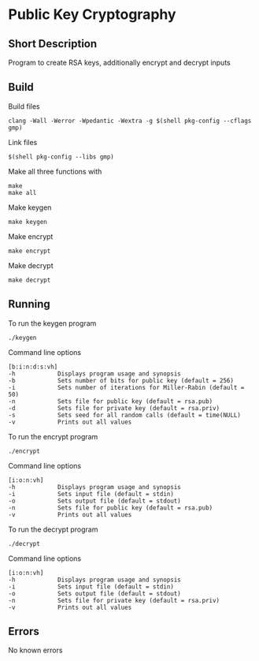# Public Key Cryptography

## Short Description
Program to create RSA keys, additionally encrypt and decrypt inputs

## Build
Build files
```
clang -Wall -Werror -Wpedantic -Wextra -g $(shell pkg-config --cflags gmp)
```
Link files
```
$(shell pkg-config --libs gmp)
```
Make all three functions with
```
make
make all
```
Make keygen
```
make keygen
```
Make encrypt
```
make encrypt
```
Make decrypt
```
make decrypt
```

## Running
To run the keygen program
```
./keygen
```
Command line options
```
[b:i:n:d:s:vh]
-h            Displays program usage and synopsis
-b            Sets number of bits for public key (default = 256)
-i            Sets number of iterations for Miller-Rabin (default = 50)
-n            Sets file for public key (default = rsa.pub)
-d            Sets file for private key (default = rsa.priv)
-s            Sets seed for all random calls (default = time(NULL)
-v            Prints out all values
```
To run the encrypt program
```
./encrypt
```
Command line options
```
[i:o:n:vh]
-h            Displays program usage and synopsis
-i            Sets input file (default = stdin)
-o            Sets output file (default = stdout)
-n            Sets file for public key (default = rsa.pub)
-v            Prints out all values
```
To run the decrypt program
```
./decrypt
```
Command line options
```
[i:o:n:vh]
-h            Displays program usage and synopsis
-i            Sets input file (default = stdin)
-o            Sets output file (default = stdout)
-n            Sets file for private key (default = rsa.priv)
-v            Prints out all values
```
## Errors
No known errors
